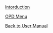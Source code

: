 [Intorduction](https://github.com/hmislk/hmis/wiki/OPD-Introduction)

[OPD Menu](https://github.com/hmislk/hmis/wiki/OPD-Menu)

[Back to User Manual](https://github.com/hmislk/hmis/wiki/User-Manual)